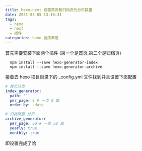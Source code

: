 ```yaml
---
title: hexo-next 设置首页和归档页的分页数量
date: 2021-03-05 13:10:31
tags: 
  - hexo 
  - next
  - 插件
categories: hexo 循序渐进
---
```


首先需要安装下面两个插件 (第一个是首页,第二个是归档页)

``` shell
  npm install --save hexo-generator-index
  npm install --save hexo-generator-archive
```

接着去 hexo 项目目录下的 _config.yml 文件找到并且设置下面配置

``` yml
# 首页分页
index_generator:
  path: ''
  per_page: 5 # 一页 5 篇
  order_by: -date

# 归档页面 分页
archive_generator:
  per_page: 50 # 一页 50 篇
  yearly: true
  monthly: true
```

即设置完成了哈
